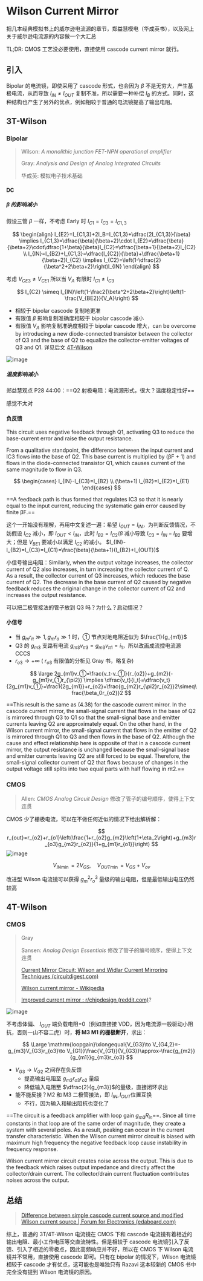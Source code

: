 # Wilson Current Mirror

把几本经典模拟书上的威尔逊电流源的章节，郑益慧模电（华成英书），以及网上关于威尔逊电流源的内容做一个大汇总

TL;DR: CMOS 工艺没必要使用，直接使用 cascode current mirror 就行。

## 引入

Bipolar 的电流镜，即使采用了 cascode 形式，也会因为 $\beta$ 不是无穷大，产生基极电流，从而导致 $I_{IN}\ne I_{OUT}$ 复制不准，所以需要一种补偿 $I_B$ 的方式。同时，这种结构也产生了另外的优点，例如相较于普通的电流镜提高了输出电阻。

## 3T-Wilson

### Bipolar

> Wilson: *A monolithic junction FET-NPN operational amplifier*
>
> Gray: *Analysis and Design of Analog Integrated Circuits*
>
> 华成英: 模拟电子技术基础

#### DC

##### $\beta$ 的影响减小

假设三管 $\beta$ 一样，不考虑 Early 时 $I_{C1}=I_{C3}=I_{C1,3}$

$$
\begin{align}
I_{E2}=I_{C1,3}+2I_B=I_{C1,3}+\dfrac{2I_{C1,3}}{\beta}
\implies I_{C1,3}=\dfrac{\beta}{\beta+2}\cdot I_{E2}=\dfrac{\beta}{\beta+2}\cdot\dfrac{1+\beta}{\beta}I_{C2}=\dfrac{\beta+1}{\beta+2}I_{C2}
\\
I_{IN}=I_{B2}+I_{C1,3}=\dfrac{I_{C2}}{\beta}+\dfrac{\beta+1}{\beta+2}I_{C2}
\implies I_{C2}=\left(1-\dfrac{2}{\beta^2+2\beta+2}\right)I_{IN}
\end{align}
$$

考虑 $V_{CE3}\ne V_{CE1}$ 所以当 $V_A$ 有限时 $I_{C1}\ne I_{C3}$

$$
I_{C2} \simeq I_{IN}\left(1-\frac2{\beta^2+2\beta+2}\right)\left(1-\frac{V_{BE2}}{V_A}\right)
$$

- 相较于 bipolar cascode 复制地更准
- 有限值 $\beta$ 影响复制准确度相较于 bipolar cascode 减小
- 有限值 $V_A$ 影响复制准确度相较于 bipolar cascode 增大，can be overcome by introducing a new diode-connected transistor between the collector of Q3 and the base of Q2 to equalize the collector-emitter voltages of Q3 and Q1. 详见后文 [4T-Wilson](#4T-Wilson)

![image](https://github.com/user-attachments/assets/431536a1-42b2-4014-b19f-a5f43c8117c4)

##### 温度影响减小

郑益慧观点 P28 44:00：==Q2 射极电阻：电流源形式，很大？温度稳定性好==

感觉不太对

#### 负反馈

This circuit uses negative feedback through Q1, activating Q3 to reduce the base-current error and raise the output resistance.

From a qualitative standpoint, the difference between the input current and IC3 flows into the base of Q2. This base current is multiplied by (βF + 1) and flows in the diode-connected transistor Q1, which causes current of the same magnitude to flow in Q3.

$$
\begin{cases}
I_{IN}-I_{C3}=I_{B2} \\
(\beta+1) I_{B2}=I_{E2}=I_{E1}
\end{cases}
$$

==A feedback path is thus formed that regulates IC3 so that it is nearly equal to the input current, reducing the systematic gain error caused by finite βF.==

这个一开始没有理解，再用中文复述一遍：希望 $I_{OUT}=I_{IN}$，为判断反馈情况，不妨假设 $I_{C2}$ 减小，即 $I_{OUT} < I_{IN}$，此时 $I_{B2} = I_{C2}/\beta$ 减小导致 $I_{C3} = I_{IN}-I_{B2}$ 要增大；但是 $V_{BE1}$ 要减小以满足 $I_{C2}$ 的减小。 $I_{IN}-I_{B2}=I_{C3}=I_{C1}=\frac{\beta}{\beta+1}(I_{B2}+I_{OUT})$

小信号输出电阻：Similarly, when the output voltage increases, the collector current of Q2 also increases, in turn increasing the collector current of Q. As a result, the collector current of Q3 increases, which reduces the base current of Q2. The decrease in the base current of Q2 caused by negative feedback reduces the original change in the collector current of Q2 and increases the output resistance.

可以把二极管接法的管子放到 Q3 吗？为什么？启动情况？

#### 小信号

- 当 $g_mr_\pi\gg1,g_mr_o\gg1$ 时，① 节点对地电阻近似为 $\frac{1}{g_{m1}}$
- Q3 的 $g_{m3}$ 支路有电流 $g_{m3}v_{\pi3} = g_{m3}v_{\pi1}=i_1$，所以改画成流控电流源 CCCS
- $r_{o3}\to+\infty$ ( $r_{o3}$ 有限值的分析见 Gray 书，略复杂)

$$
\large 2g_{m1}v_①=\frac{v_t-v_①}{r_{o2}}+g_{m2}(-g_{m1}v_①r_{\pi2}) \implies  \dfrac{v_t}{i_t}=\dfrac{v_t}{2g_{m1}v_①}=\frac1{2g_{m1}}+r_{o2}+\frac{g_{m2}r_{\pi2}r_{o2}}2\simeq\frac{\beta_0r_{o2}}2
$$

==This result is the same as (4.38) for the cascode current mirror. In the cascode current mirror, the small-signal current that flows in the base of Q2 is mirrored through Q3 to Q1 so that the small-signal base and emitter currents leaving Q2 are approximately equal. On the other hand, in the Wilson current mirror, the small-signal current that flows in the emitter of Q2 is mirrored through Q1 to Q3 and then flows in the base of Q2. Although the cause and effect relationship here is opposite of that in a cascode current mirror, the output resistance is unchanged because the small-signal base and emitter currents leaving Q2 are still forced to be equal. Therefore, the small-signal collector current of Q2 that flows because of changes in the output voltage still splits into two equal parts with half flowing in rπ2.==

### CMOS

> Allen: *CMOS Analog Circuit Design* 修改了管子的编号顺序，使得上下文连贯

CMOS 少了栅极电流，可以在不做任何近似的情况下给出解析解：

$$
r_{out}=r_{o2}+r_{o1}\left(\frac{1+r_{o2}g_{m2}\left(1+\eta_2\right)+g_{m3}r_{o3}g_{m2}r_{o2}}{1+g_{m1}r_{o1}}\right)
$$
![image](https://github.com/user-attachments/assets/b0744060-1c85-434f-a0fb-9d54c7f536e9)

$$
V_{IN\min}=2V_{GS},\quad V_{OUT\min}=V_{GS}+V_{ov}
$$

改进型 Wilson 电流镜可以获得 $g_{m}^2r_{o}^3$ 量级的输出电阻，但是最低输出电压仍然较高

## 4T-Wilson

### CMOS

> Gray
>
> Sansen: *Analog Design Essentials* 修改了管子的编号顺序，使得上下文连贯
>
> [Current Mirror Circuit: Wilson and Widlar Current Mirroring Techniques (circuitdigest.com)](https://circuitdigest.com/tutorial/current-mirror-circuit-wilson-and-widlar-current-mirroring-techniques)
>
> [Wilson current mirror - Wikipedia](https://en.wikipedia.org/wiki/Wilson_current_mirror#Advantages_and_limitations)
>
> [Improved current mirror : r/chipdesign (reddit.com)](https://www.reddit.com/r/chipdesign/comments/75vpat/improved_current_mirror/)?

![image](https://github.com/user-attachments/assets/fd12af91-5068-484e-aafc-b059a0220d35)

不考虑体偏、 $I_{OUT}$ 端负载电阻=0（例如直接接 VDD，因为电流源一般驱动小阻抗，否则一山不容二虎）时，**将 M3 M1 的栅极断开**，求出：

$$
\Large \mathrm{loopgain}\xlongequal{V_{G3}\to V_{G4,2}=-g_{m3}V_{G3}r_{o3}\to V_{G1}}\frac{V_{G1}}{V_{G3}}\approx-\frac{g_{m2}}{g_{m1}}g_{m3}r_{o3}
$$

- $V_{G3}\to V_{G2}$ 之间存在负反馈
  - 提高输出电阻至 $g_{m2}r_{o3}r_{o2}$ 量级
  - 降低输入电阻至 $\dfrac{2}{g_{m3}}$​​​ 的量级，直接闭环求出
- 能不能反接？M2 和 M3 二极管接法，即 $I_{IN},I_{OUT}$​ 位置互换
  - 不行，因为输入和输出阻抗也变化了

==The circuit is a feedback amplifier with loop gain $g_{m3}R_{in}$​==. Since all time constants in that loop are of the same order of magnitude, they create a system with several poles. As a result, peaking can occur in the current transfer characteristic. When the Wilson current mirror circuit is biased with maximum high frequency the negative feedback loop cause instability in frequency response.

Wilson current mirror circuit creates noise across the output. This is due to the feedback which raises output impedance and directly affect the collector/drain current. The collector/drain current fluctuation contributes noises across the output.

## 总结

> [Difference between simple cascode current source and modified Wilson current source | Forum for Electronics (edaboard.com)](https://www.edaboard.com/threads/difference-between-simple-cascode-current-source-and-modified-wilson-current-source.23031/)

综上，普通的 3T/4T-Wilson 电流镜在 CMOS 下和 cascode 电流镜有着相近的输出电阻、最小工作电压等交直流特性。但是相较于 cascode 电流镜引入了反馈、引入了相近的零极点，因此高频响应并不好，所以在 CMOS 下 Wilson 电流镜并不常用，直接使用 cascode 即可。只有在 bipolar 的情况下，Wilson 电流镜相较于 cascode 才有优点，这可能也是唯独只有 Razavi 这本较新的 CMOS 书中完全没有提到 Wilson 电流镜的原因。

